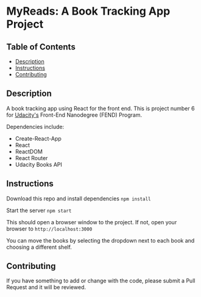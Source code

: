 # MyReads: A Book Tracking App Project

## Table of Contents

* [Description](#description)
* [Instructions](#instructions)
* [Contributing](#contributing)

## Description

A book tracking app using React for the front end.  This is project number 6 for [Udacity's](https://www.udacity.com/) Front-End Nanodegree (FEND) Program.

Dependencies include:
  * Create-React-App
  * React
  * ReactDOM
  * React Router
  * Udacity Books API

## Instructions

Download this repo and install dependencies ```npm install```

Start the server ```npm start```

This should open a browser window to the project.  If not, open your browser to ```http://localhost:3000```

You can move the books by selecting the dropdown next to each book and choosing
a different shelf.

## Contributing

If you have something to add or change with the code, please submit a Pull Request and it will be reviewed.
